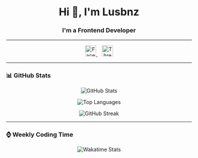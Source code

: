 <h1 align="center">Hi 👋, I'm Lusbnz</h1>
<h3 align="center">I'm a Frontend Developer</h3>

---

<p align="center">
  <a href="https://fb.com/louie.666" target="_blank">
    <img src="https://raw.githubusercontent.com/rahuldkjain/github-profile-readme-generator/master/src/images/icons/Social/facebook.svg" alt="Facebook" width="30" height="30" />
  </a>
  &nbsp;&nbsp;
  <a href="https://www.threads.net/@lusbnz_" target="_blank">
    <img src="https://img.shields.io/badge/Threads-000000?style=for-the-badge&logo=threads&logoColor=white" alt="Threads" height="30" />
  </a>
</p>

---

### 📊 GitHub Stats

<p align="center">
  <img src="https://github-readme-stats.vercel.app/api?username=lusbnz&show_icons=true&locale=en&theme=tokyonight" alt="GitHub Stats" />
</p>

<p align="center">
  <img src="https://github-readme-stats.vercel.app/api/top-langs?username=lusbnz&show_icons=true&locale=en&layout=compact&theme=tokyonight" alt="Top Languages" />
</p>

<p align="center">
  <img src="https://github-readme-streak-stats.herokuapp.com/?user=lusbnz&theme=tokyonight" alt="GitHub Streak" />
</p>

---

### ⌚ Weekly Coding Time

<!--START_SECTION:waka-->
<!--END_SECTION:waka-->

<p align="center">
  <img src="https://github-readme-stats.vercel.app/api/wakatime?username=@lusbnz&theme=tokyonight" alt="Wakatime Stats" />
</p>
